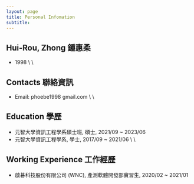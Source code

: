 ```yaml
---
layout: page
title: Personal Infomation
subtitle:
---
```


## Hui-Rou, Zhong 鍾惠柔
- 1998
\\
\\
## Contacts 聯絡資訊
- Email: phoebe1998 <i class="fa fa-at" aria-hidden="true"></i> gmail.com
\\
\\
## Education 學歷
- 元智大學資訊工程學系碩士班, 碩士, 2021/09 ~ 2023/06
- 元智大學資訊工程學系, 學士, 2017/09 ~ 2021/06
\\
\\
## Working Experience 工作經歷
- 啟碁科技股份有限公司 (WNC), 產測軟體開發部實習生, 2020/02 ~ 2021/01
